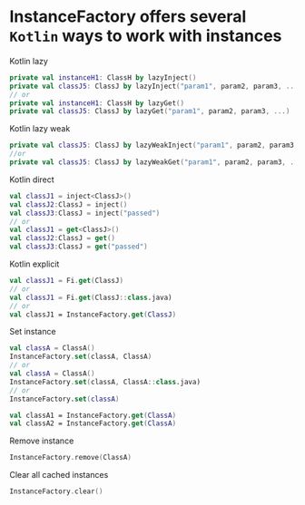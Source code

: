 # InstanceFactory offers several `Kotlin` ways to work with instances

Kotlin lazy

```kotlin
private val instanceH1: ClassH by lazyInject()
private val classJ5: ClassJ by lazyInject("param1", param2, param3, ...)
// or
private val instanceH1: ClassH by lazyGet()
private val classJ5: ClassJ by lazyGet("param1", param2, param3, ...)
```

Kotlin lazy weak

```kotlin
private val classJ5: ClassJ by lazyWeakInject("param1", param2, param3, ...)
//or
private val classJ5: ClassJ by lazyWeakGet("param1", param2, param3, ...)
```

Kotlin direct

```kotlin
val classJ1 = inject<ClassJ>()
val classJ2:ClassJ = inject()
val classJ3:ClassJ = inject("passed")
// or
val classJ1 = get<ClassJ>()
val classJ2:ClassJ = get()
val classJ3:ClassJ = get("passed")
```

Kotlin explicit

```kotlin
val classJ1 = Fi.get(ClassJ)
// or
val classJ1 = Fi.get(ClassJ::class.java)
// or
val classJ1 = InstanceFactory.get(ClassJ)
```

Set instance

```kotlin
val classA = ClassA()
InstanceFactory.set(classA, ClassA)
// or
val classA = ClassA()
InstanceFactory.set(classA, ClassA::class.java)
// or
InstanceFactory.set(classA)

val classA1 = InstanceFactory.get(ClassA)
val classA2 = InstanceFactory.get(ClassA)
```

Remove instance

```kotlin
InstanceFactory.remove(ClassA)
```

Clear all cached instances

```kotlin
InstanceFactory.clear()
```